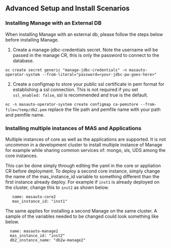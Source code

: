 
## Advanced Setup and Install Scenarios

### Installing Manage with an External DB
When installing Manage with an external db, please follow the steps below before installing Manage.

1.  Create a manage-jdbc-credentials secret.  Note the username will be passed in the manage CR, this is only the password to connect to the database.

`oc create secret generic "manage-jdbc-credentials" -n masauto-operator-system --from-literal="password=<your-jdbc-pw-goes-here>" `

2.  Create a configmap to store your public ssl certificate in pem format for establishing a ssl connection.  This is not required if you set `ssl_enabled: false`, ssl is recommended and true is the default.

`oc -n masauto-operator-system create configmap ca-pemstore --from-file=/temp/db2.pem`  replace the file path and pemfile name with your path and pemfile name.

### Installing multiple instances of MAS and Applications
Multiple instances of core as well as the applications are supported.  It is not uncommon in a development cluster to install multiple instance of Manage for example while sharing common services of: mongo, sls, UDS among the core instances.

This can be done simply through editing the yaml in the core or appliation CR before deployment.  To deploy a second core instance, simply change the name of the mas_instance_id variable to something different than the first instance already deploy.  For example if `inst1` is already deployed on the cluster, change this to `inst2` as shown below.

```shell
   name: masauto-core2
   mas_instance_id: "inst1"
```   

The same applies for installing a second Manage on the same cluster.  A sample of the variables needed to be changed could look something like below.

```shell
  name: masauto-manage2
  mas_instance_id: "inst2"
  db2_instance_name: "db2w-manage2"
```